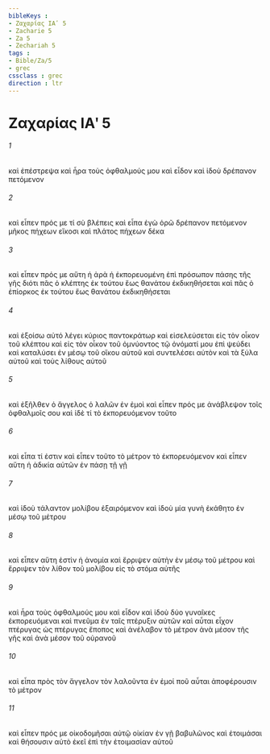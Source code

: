 ```yaml
---
bibleKeys : 
- Ζαχαρίας ΙΑʹ 5
- Zacharie 5
- Za 5
- Zechariah 5
tags : 
- Bible/Za/5
- grec
cssclass : grec
direction : ltr
---
```


# Ζαχαρίας ΙΑʹ 5

###### 1
καὶ ἐπέστρεψα καὶ ἦρα τοὺς ὀφθαλμούς μου καὶ εἶδον καὶ ἰδοὺ δρέπανον πετόμενον
###### 2
καὶ εἶπεν πρός με τί σὺ βλέπεις καὶ εἶπα ἐγὼ ὁρῶ δρέπανον πετόμενον μῆκος πήχεων εἴκοσι καὶ πλάτος πήχεων δέκα
###### 3
καὶ εἶπεν πρός με αὕτη ἡ ἀρὰ ἡ ἐκπορευομένη ἐπὶ πρόσωπον πάσης τῆς γῆς διότι πᾶς ὁ κλέπτης ἐκ τούτου ἕως θανάτου ἐκδικηθήσεται καὶ πᾶς ὁ ἐπίορκος ἐκ τούτου ἕως θανάτου ἐκδικηθήσεται
###### 4
καὶ ἐξοίσω αὐτό λέγει κύριος παντοκράτωρ καὶ εἰσελεύσεται εἰς τὸν οἶκον τοῦ κλέπτου καὶ εἰς τὸν οἶκον τοῦ ὀμνύοντος τῷ ὀνόματί μου ἐπὶ ψεύδει καὶ καταλύσει ἐν μέσῳ τοῦ οἴκου αὐτοῦ καὶ συντελέσει αὐτὸν καὶ τὰ ξύλα αὐτοῦ καὶ τοὺς λίθους αὐτοῦ
###### 5
καὶ ἐξῆλθεν ὁ ἄγγελος ὁ λαλῶν ἐν ἐμοὶ καὶ εἶπεν πρός με ἀνάβλεψον τοῖς ὀφθαλμοῖς σου καὶ ἰδὲ τί τὸ ἐκπορευόμενον τοῦτο
###### 6
καὶ εἶπα τί ἐστιν καὶ εἶπεν τοῦτο τὸ μέτρον τὸ ἐκπορευόμενον καὶ εἶπεν αὕτη ἡ ἀδικία αὐτῶν ἐν πάσῃ τῇ γῇ
###### 7
καὶ ἰδοὺ τάλαντον μολίβου ἐξαιρόμενον καὶ ἰδοὺ μία γυνὴ ἐκάθητο ἐν μέσῳ τοῦ μέτρου
###### 8
καὶ εἶπεν αὕτη ἐστὶν ἡ ἀνομία καὶ ἔρριψεν αὐτὴν ἐν μέσῳ τοῦ μέτρου καὶ ἔρριψεν τὸν λίθον τοῦ μολίβου εἰς τὸ στόμα αὐτῆς
###### 9
καὶ ἦρα τοὺς ὀφθαλμούς μου καὶ εἶδον καὶ ἰδοὺ δύο γυναῖκες ἐκπορευόμεναι καὶ πνεῦμα ἐν ταῖς πτέρυξιν αὐτῶν καὶ αὗται εἶχον πτέρυγας ὡς πτέρυγας ἔποπος καὶ ἀνέλαβον τὸ μέτρον ἀνὰ μέσον τῆς γῆς καὶ ἀνὰ μέσον τοῦ οὐρανοῦ
###### 10
καὶ εἶπα πρὸς τὸν ἄγγελον τὸν λαλοῦντα ἐν ἐμοί ποῦ αὗται ἀποφέρουσιν τὸ μέτρον
###### 11
καὶ εἶπεν πρός με οἰκοδομῆσαι αὐτῷ οἰκίαν ἐν γῇ βαβυλῶνος καὶ ἑτοιμάσαι καὶ θήσουσιν αὐτὸ ἐκεῖ ἐπὶ τὴν ἑτοιμασίαν αὐτοῦ
